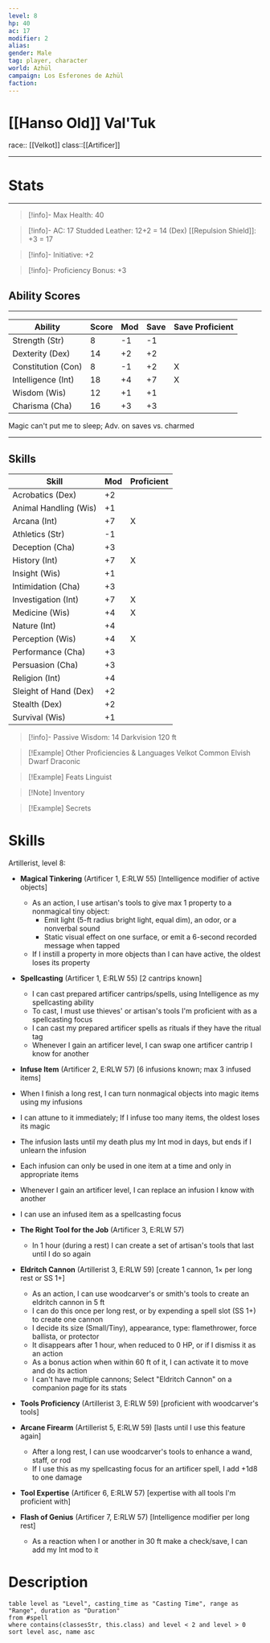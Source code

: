 ```yaml
---
level: 8
hp: 40
ac: 17
modifier: 2
alias: 
gender: Male 
tag: player, character
world: Azhül
campaign: Los Esferones de Azhül
faction: 
---
```



# [[Hanso Old]] Val'Tuk
race:: [[Velkot]]
class::[[Artificer]]
 
---



# Stats
---

>[!info]- Max Health: 40 
 
 >[!info]- AC: 17
 > Studded Leather: 12+2 = 14 (Dex)
 > [[Repulsion Shield]]: +3 = 17
 
 >[!info]- Initiative: +2

>[!info]- Proficiency Bonus: +3 


## Ability Scores
---

| Ability            | Score | Mod | Save | Save Proficient | 
| ------------------ | ----- | --- | ---- | --------------- |
| Strength (Str)     | 8     | -1  | -1   |                 |
| Dexterity (Dex)    | 14    | +2  | +2   |                 |
| Constitution (Con) | 8     | -1  | +2   | X     |
| Intelligence (Int) | 18    | +4  | +7   | X    |
| Wisdom (Wis)       | 12    | +1  | +1   |                 |
| Charisma (Cha)     | 16    | +3  | +3   |                 |

Magic can't put me to sleep; Adv. on saves vs. charmed

---
## Skills

| Skill                 | Mod | Proficient |
| --------------------- | --- | ---------- |
| Acrobatics (Dex)      | +2  |            |
| Animal Handling (Wis) | +1  |            |
| Arcana (Int)          | +7  | X          |
| Athletics (Str)       | -1  |            |
| Deception (Cha)       | +3  |            |
| History (Int)         | +7  | X          |
| Insight (Wis)         | +1  |            |
| Intimidation (Cha)    | +3  |            |
| Investigation (Int)   | +7  | X          |
| Medicine (Wis)        | +4  | X          |
| Nature (Int)          | +4  |            |
| Perception (Wis)      | +4  | X          | 
| Performance (Cha)     | +3  |            |
| Persuasion (Cha)      | +3  |            |
| Religion (Int)        | +4  |            |
| Sleight of Hand (Dex) | +2  |            |
| Stealth (Dex)         | +2  |            |
| Survival (Wis)        | +1  |            |



>[!info]- Passive Wisdom: 14
>Darkvision 120 ft

>[!Example] Other Proficiencies & Languages
>Velkot
>Common
>Elvish
>Dwarf
>Draconic
>

>[!Example] Feats
>Linguist

>[!Note] Inventory
> 

>[!Example] Secrets
> 

# Skills

Artillerist, level 8:

- **Magical Tinkering** (Artificer 1, E:RLW 55) [Intelligence modifier of active objects]
  - As an action, I use artisan's tools to give max 1 property to a nonmagical tiny object:
    - Emit light (5-ft radius bright light, equal dim), an odor, or a nonverbal sound
    - Static visual effect on one surface, or emit a 6-second recorded message when tapped
  - If I instill a property in more objects than I can have active, the oldest loses its property

- **Spellcasting** (Artificer 1, E:RLW 55) [2 cantrips known]
  - I can cast prepared artificer cantrips/spells, using Intelligence as my spellcasting ability
  - To cast, I must use thieves' or artisan's tools I'm proficient with as a spellcasting focus
  - I can cast my prepared artificer spells as rituals if they have the ritual tag
  - Whenever I gain an artificer level, I can swap one artificer cantrip I know for another

- **Infuse Item** (Artificer 2, E:RLW 57) [6 infusions known; max 3 infused items] 
- When I finish a long rest, I can turn nonmagical objects into magic items using my infusions 
- I can attune to it immediately; If I infuse too many items, the oldest loses its magic 
- The infusion lasts until my death plus my Int mod in days, but ends if I unlearn the infusion 
- Each infusion can only be used in one item at a time and only in appropriate items 
- Whenever I gain an artificer level, I can replace an infusion I know with another 
- I can use an infused item as a spellcasting focus

- **The Right Tool for the Job** (Artificer 3, E:RLW 57)
  - In 1 hour (during a rest) I can create a set of artisan's tools that last until I do so again

- **Eldritch Cannon** (Artillerist 3, E:RLW 59) [create 1 cannon, 1× per long rest or SS 1+]
  - As an action, I can use woodcarver's or smith's tools to create an eldritch cannon in 5 ft
  - I can do this once per long rest, or by expending a spell slot (SS 1+) to create one cannon
  - I decide its size (Small/Tiny), appearance, type: flamethrower, force ballista, or protector
  - It disappears after 1 hour, when reduced to 0 HP, or if I dismiss it as an action
  - As a bonus action when within 60 ft of it, I can activate it to move and do its action
  - I can't have multiple cannons; Select "Eldritch Cannon" on a companion page for its stats

- **Tools Proficiency** (Artillerist 3, E:RLW 59) [proficient with woodcarver's tools]

- **Arcane Firearm** (Artillerist 5, E:RLW 59) [lasts until I use this feature again]
  - After a long rest, I can use woodcarver's tools to enhance a wand, staff, or rod
  - If I use this as my spellcasting focus for an artificer spell, I add +1d8 to one damage

- **Tool Expertise** (Artificer 6, E:RLW 57) [expertise with all tools I'm proficient with]

- **Flash of Genius** (Artificer 7, E:RLW 57) [Intelligence modifier per long rest]
  - As a reaction when I or another in 30 ft make a check/save, I can add my Int mod to it


# Description




```dataview
table level as "Level", casting_time as "Casting Time", range as "Range", duration as "Duration"
from #spell 
where contains(classesStr, this.class) and level < 2 and level > 0
sort level asc, name asc
```
